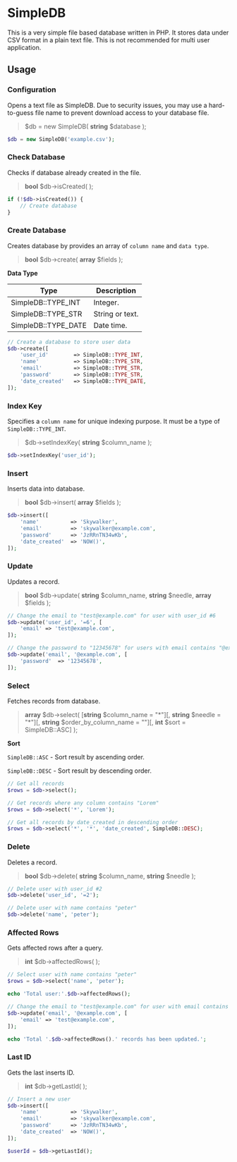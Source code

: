 

# SimpleDB

This is a very simple file based database written in PHP. It stores data under CSV format in a plain text file. This is not recommended for multi user application.



## Usage

### Configuration

Opens  a text file as SimpleDB. Due to security issues, you may use a hard-to-guess file name to prevent download access to your database file.

> \$db = new SimpleDB( **string** $database );

```php
$db = new SimpleDB('example.csv');
```



### Check Database

Checks if database already created in the file.

> **bool** \$db->isCreated( );

```php
if (!$db->isCreated()) {
	// Create database
}
```



### Create Database

Creates database by provides an array of `column name` and `data type`.

> **bool** \$db->create( **array** $fields );

**Data Type**

| Type                | Description     |
| ------------------- | --------------- |
| SimpleDB::TYPE_INT  | Integer.        |
| SimpleDB::TYPE_STR  | String or text. |
| SimpleDB::TYPE_DATE | Date time.      |

```php
// Create a database to store user data
$db->create([
	'user_id'        => SimpleDB::TYPE_INT,
	'name'           => SimpleDB::TYPE_STR,
	'email'          => SimpleDB::TYPE_STR,
	'password'       => SimpleDB::TYPE_STR,
	'date_created'   => SimpleDB::TYPE_DATE,
]);
```



### Index Key

Specifies a `column name` for unique indexing purpose. It must be a type of `SimpleDB::TYPE_INT`.

>  \$db->setIndexKey( **string** \$column_name );

```php
$db->setIndexKey('user_id');
```



### Insert

Inserts data into database.

> **bool** \$db->insert( **array** \$fields );

```php
$db->insert([
	'name'          => 'Skywalker',
	'email'         => 'skywalker@example.com',
  	'password'      => 'JzRRnTN34wKb',
	'date_created'  => 'NOW()',
]);
```



### Update

Updates a record.

> **bool** \$db->update( **string** \$column_name, **string** $needle, **array** \$fields );

```php
// Change the email to "test@example.com" for user with user_id #6
$db->update('user_id', '=6', [
	'email'	=> 'test@example.com',
]);

// Change the password to "12345678" for users with email contains "@example.com"
$db->update('email', '@example.com', [
	'password'	=> '12345678',
]);
```



### Select

Fetches records from database.

> **array** \$db->select( \[**string** \$column_name  = "\*"\]\[, **string** \$needle = "\*"\]\[, **string** \$order_by_column_name = ""\]\[, **int** \$sort = SimpleDB::ASC\] );

**Sort**

`SimpleDB::ASC` - Sort result by ascending order.

`SimpleDB::DESC` - Sort result by descending order.

```php
// Get all records
$rows = $db->select();

// Get records where any column contains "Lorem"
$rows = $db->select('*', 'Lorem');

// Get all records by date_created in descending order
$rows = $db->select('*', '*', 'date_created', SimpleDB::DESC);
```



### Delete

Deletes a record.

> **bool** \$db->delete( **string** \$column_name, **string** \$needle );

```php
// Delete user with user_id #2
$db->delete('user_id', '=2');

// Delete user with name contains "peter"
$db->delete('name', 'peter');
```



### Affected Rows

Gets affected rows after a query.

> **int** $db->affectedRows( );

```php
// Select user with name contains "peter"
$rows = $db->select('name', 'peter');

echo 'Total user:'.$db->affectedRows();

// Change the email to "test@example.com" for user with email contains "@example.com"
$db->update('email', '@example.com', [
    'email'	=> 'test@example.com',
]);

echo 'Total '.$db->affectedRows().' records has been updated.';
```



### Last ID

Gets the last inserts ID.

> **int** $db->getLastId( );

```php
// Insert a new user
$db->insert([
	'name'          => 'Skywalker',
	'email'         => 'skywalker@example.com',
  	'password'      => 'JzRRnTN34wKb',
	'date_created'  => 'NOW()',
]);

$userId = $db->getLastId();
```

